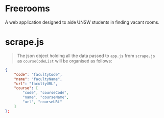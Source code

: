 # Freerooms
A web application designed to aide UNSW students in finding vacant rooms.

# scrape.js
> The json object holding all the data passed to `app.js` from `scrape.js` as `courseCodeList` will be organised as follows:

```json
{
	"code": "facultyCode",
	"name": "facultyName",
	"url": "facultyURL",
	"course": [
		"code", "courseCode",
		"name", "courseName",
		"url", "courseURL"
	]
};
```